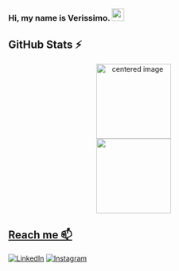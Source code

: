 ### Hi, my name is Verissimo. <img src="https://media.giphy.com/media/hvRJCLFzcasrR4ia7z/giphy.gif" width="25px"></a>

## GitHub Stats ⚡
<div>
  <a href="https://github.com/Piucles">
  <center>
    <img height="150em" src="https://github-readme-stats.vercel.app/api?username=Piucles&show_icons=true&theme=synthwave&count_private=true" alt="centered image">
  </center>
  <center>  
    <img height="150em" src="https://github-readme-stats.vercel.app/api/top-langs/?username=Piucles&theme=synthwave&layout=compact"/> 
  </center>
</div>


## Reach me 📫
[![LinkedIn](https://img.shields.io/badge/LinkedIn-0077B5?style=for-the-badge&logo=linkedin&logoColor=white)](https://www.linkedin.com/in/rafael-verissimo-49b82a214/)
[![Instagram](https://img.shields.io/badge/Instagram-E4405F?style=for-the-badge&logo=instagram&logoColor=white)](https://www.instagram.com/leorevis/) 
  
